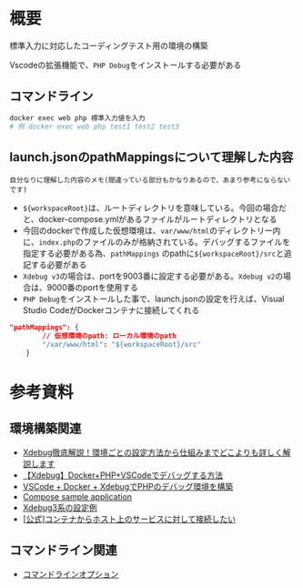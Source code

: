 # 概要
標準入力に対応したコーディングテスト用の環境の構築

Vscodeの拡張機能で、`PHP Debug`をインストールする必要がある

## コマンドライン
```sh
docker exec web php 標準入力値を入力
# 例 docker exec web php test1 test2 test3
```

## launch.jsonのpathMappingsについて理解した内容
`自分なりに理解した内容のメモ(間違っている部分もかなりあるので、あまり参考にならないです)`

- `${workspaceRoot}`は、ルートディレクトリを意味している。今回の場合だと、docker-compose.ymlがあるファイルがルートディレクトリとなる
- 今回のdockerで作成した仮想環境は、`var/www/html`のディレクトリー内に、`index.php`のファイルのみが格納されている。デバッグするファイルを指定する必要がある為、`pathMappings` のpathに`${workspaceRoot}/src`と追記する必要がある
- `Xdebug v3`の場合は、portを9003番に設定する必要がある。`Xdebug v2`の場合は、9000番のportを使用する
- `PHP Debug`をインストールした事で、launch.jsonの設定を行えば、Visual Studio CodeがDockerコンテナに接続してくれる

```json
"pathMappings": {
        // 仮想環境のpath: ローカル環境のpath
        "/var/www/html": "${workspaceRoot}/src"
    }
```

# 参考資料
## 環境構築関連
- [Xdebug徹底解説！環境ごとの設定方法から仕組みまでどこよりも詳しく解説します](https://www.membersedge.co.jp/blog/php-xdebug/)
- [【Xdebug】Docker+PHP+VSCodeでデバッグする方法](https://ichi-station.com/php-xdebug-vscode-docker/)
- [VSCode + Docker + XdebugでPHPのデバッグ環境を構築](https://kitigai.hatenablog.com/entry/2019/05/04/165522)
- [Compose sample application](https://github.com/docker/awesome-compose/tree/master/apache-php)
- [Xdebug3系の設定例](https://blog.junpeko.com/xdebug-3-setting)
- [[公式]コンテナからホスト上のサービスに対して接続したい](https://docs.docker.jp/v19.03/docker-for-mac/networking.html#mac-i-want-to-connect-from-a-container-to-a-service-on-the-host)

## コマンドライン関連
- [コマンドラインオプション](https://www.php.net/manual/ja/features.commandline.options.php)
